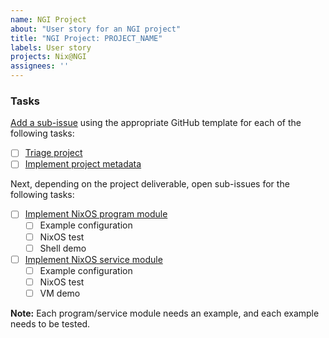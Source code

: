 ```yaml
---
name: NGI Project
about: "User story for an NGI project"
title: "NGI Project: PROJECT_NAME"
labels: User story
projects: Nix@NGI
assignees: ''
---
```


<!-- Follow the instructions in the [contributing guide](https://github.com/ngi-nix/ngipkgs/blob/main/CONTRIBUTING.md#triaging-an-ngi-project) and put the project metadata here -->

### Tasks

[Add a sub-issue](https://docs.github.com/en/issues/tracking-your-work-with-issues/using-issues/adding-sub-issues#creating-a-sub-issue) using the appropriate GitHub template for each of the following tasks:

- [ ] [Triage project](https://github.com/ngi-nix/ngipkgs/issues/new?template=task-triage.yaml)
- [ ] [Implement project metadata](https://github.com/ngi-nix/ngipkgs/issues/new?template=task-metadata.md)

Next, depending on the project deliverable, open sub-issues for the following tasks:

- [ ] [Implement NixOS program module](https://github.com/ngi-nix/ngipkgs/issues/new?template=task-module-program.md)
  - [ ] Example configuration
  - [ ] NixOS test
  - [ ] Shell demo
- [ ] [Implement NixOS service module](https://github.com/ngi-nix/ngipkgs/issues/new?template=task-module-service.md)
  - [ ] Example configuration
  - [ ] NixOS test
  - [ ] VM demo

**Note:** Each program/service module needs an example, and each example needs to be tested.
